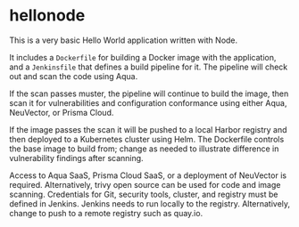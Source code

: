 # hellonode
This is a very basic Hello World application written with Node.

It includes a `Dockerfile` for building a Docker image with the application, and a `Jenkinsfile` that defines a build pipeline for it.
The pipeline will check out and scan the code using Aqua. 

If the scan passes muster, the pipeline will continue to build the image, then scan it for vulnerabilities and configuration conformance using either Aqua, NeuVector, or Prisma Cloud.

If the image passes the scan it will be pushed to a local Harbor registry and then deployed to a Kubernetes cluster using Helm.
The Dockerfile controls the base image to build from; change as needed to illustrate difference in vulnerability findings after scanning.

Access to Aqua SaaS, Prisma Cloud SaaS, or a deployment of NeuVector is required. Alternatively, trivy open source can be used for code and image scanning.
Credentials for Git, security tools, cluster, and registry must be defined in Jenkins.
Jenkins needs to run locally to the registry. Alternatively, change to push to a remote registry such as quay.io.
